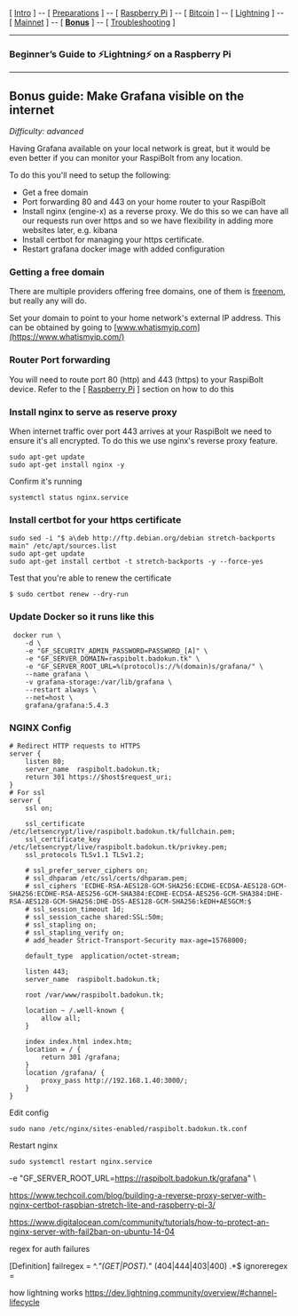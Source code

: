 [ [Intro](README.md) ] -- [ [Preparations](raspibolt_10_preparations.md) ] -- [ [Raspberry Pi](raspibolt_20_pi.md) ] -- [ [Bitcoin](raspibolt_30_bitcoin.md) ] -- [ [Lightning](raspibolt_40_lnd.md) ] -- [ [Mainnet](raspibolt_50_mainnet.md) ] -- [ [**Bonus**](raspibolt_60_bonus.md) ] -- [ [Troubleshooting](raspibolt_70_troubleshooting.md) ]

------

### Beginner’s Guide to ️⚡Lightning️⚡ on a Raspberry Pi

------

## Bonus guide: Make Grafana visible on the internet
*Difficulty: advanced*

Having Grafana available on your local network is great, but it would be even better if you can monitor your RaspiBolt from any location.

To do this you'll need to setup the following:
* Get a free domain
* Port forwarding 80 and 443 on your home router to your RaspiBolt
* Install nginx (engine-x) as a reverse proxy. We do this so we can have all our requests run over https and so we have flexibility in adding more websites later, e.g. kibana
* Install certbot for managing your https certificate. 
* Restart grafana docker image with added configuration

### Getting a free domain

There are multiple providers offering free domains, one of them is [freenom](https://my.freenom.com), but really any will do.

Set your domain to point to your home network's external IP address. This can be obtained by going to [www.whatismyip.com](https://www.whatismyip.com/)

### Router Port forwarding

You will need to route port 80 (http) and 443 (https) to your RaspiBolt device. Refer to the  [ [Raspberry Pi](raspibolt_20_pi.md) ] section on how to do this

### Install nginx to serve as reserve proxy

When internet traffic over port 443 arrives at your RaspiBolt we need to ensure it's all encrypted. To do this we use nginx's reverse proxy feature.

```
sudo apt-get update
sudo apt-get install nginx -y 
```

Confirm it's running 

```
systemctl status nginx.service
```

### Install certbot for your https certificate

```
sudo sed -i "$ a\deb http://ftp.debian.org/debian stretch-backports main" /etc/apt/sources.list
sudo apt-get update
sudo apt-get install certbot -t stretch-backports -y --force-yes
```

Test that you're able to renew the certificate

```
$ sudo certbot renew --dry-run
```



### Update Docker so it runs like this

```
 docker run \
    -d \
    -e "GF_SECURITY_ADMIN_PASSWORD=PASSWORD_[A]" \
    -e "GF_SERVER_DOMAIN=raspibolt.badokun.tk" \
    -e "GF_SERVER_ROOT_URL=%(protocol)s://%(domain)s/grafana/" \
    --name grafana \
    -v grafana-storage:/var/lib/grafana \
    --restart always \
    --net=host \
    grafana/grafana:5.4.3
```

### NGINX Config

```
# Redirect HTTP requests to HTTPS
server {
    listen 80;
    server_name  raspibolt.badokun.tk;
    return 301 https://$host$request_uri;
}
# For ssl
server {
    ssl on;

    ssl_certificate /etc/letsencrypt/live/raspibolt.badokun.tk/fullchain.pem;
    ssl_certificate_key /etc/letsencrypt/live/raspibolt.badokun.tk/privkey.pem;
    ssl_protocols TLSv1.1 TLSv1.2;

    # ssl_prefer_server_ciphers on;
    # ssl_dhparam /etc/ssl/certs/dhparam.pem;
    # ssl_ciphers 'ECDHE-RSA-AES128-GCM-SHA256:ECDHE-ECDSA-AES128-GCM-SHA256:ECDHE-RSA-AES256-GCM-SHA384:ECDHE-ECDSA-AES256-GCM-SHA384:DHE-RSA-AES128-GCM-SHA256:DHE-DSS-AES128-GCM-SHA256:kEDH+AESGCM:$
    # ssl_session_timeout 1d;
    # ssl_session_cache shared:SSL:50m;
    # ssl_stapling on;
    # ssl_stapling_verify on;
    # add_header Strict-Transport-Security max-age=15768000;

    default_type  application/octet-stream;

    listen 443;
    server_name  raspibolt.badokun.tk;

    root /var/www/raspibolt.badokun.tk;

    location ~ /.well-known {
        allow all;
    }

    index index.html index.htm;
    location = / {
        return 301 /grafana;
    }
    location /grafana/ {
        proxy_pass http://192.168.1.40:3000/;
    }
}
```

Edit config
```
sudo nano /etc/nginx/sites-enabled/raspibolt.badokun.tk.conf
```

Restart nginx
```
sudo systemctl restart nginx.service
```

-e "GF_SERVER_ROOT_URL=https://raspibolt.badokun.tk/grafana" \

https://www.techcoil.com/blog/building-a-reverse-proxy-server-with-nginx-certbot-raspbian-stretch-lite-and-raspberry-pi-3/


https://www.digitalocean.com/community/tutorials/how-to-protect-an-nginx-server-with-fail2ban-on-ubuntu-14-04


regex for auth failures

[Definition]
failregex = ^<HOST>.*"(GET|POST).*" (404|444|403|400) .*$
ignoreregex =



how lightning works
https://dev.lightning.community/overview/#channel-lifecycle